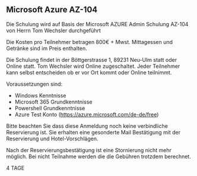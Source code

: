## Microsoft Azure AZ-104

Die Schulung wird auf Basis der Microsoft AZURE Admin Schulung AZ-104
von Herrn Tom Wechsler durchgeführt

Die Kosten pro Teilnehmer betragen 800€ + Mwst. Mittagessen und Getränke sind im Preis enthalten.

Die Schulung findet in der Böttgerstrasse 1, 89231 Neu-Ulm statt oder Online statt.
Tom Wechsler wird Online zugeschaltet. Jeder Teilnehmer kann selbst entscheiden 
ob er vor Ort kommt oder Online teilnimmt.

Voraussetzungen sind:
- Windows Kenntnisse
- Microsoft 365 Grundkenntnisse
- Powershell Grundkenntnisse
- Azure Test Konto (https://azure.microsoft.com/de-de/free)

Bitte beachten Sie dass diese Anmeldung noch keine verbindliche Reservierung ist.
Sie erhalten eine gesonderte Mail Bestätigung mit der Reservierung und Hotel-Vorschlägen.

Nach der Reservierungsbestätigung ist eine Stornierung nicht mehr möglich. Bei nicht Teilnahme
werden die die Gebühren trotzdem berechnet.


4 TAGE
